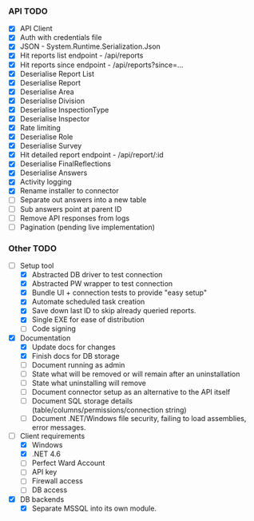 ### API TODO

- [x] API Client
- [x] Auth with credentials file
- [x] JSON - System.Runtime.Serialization.Json
- [x] Hit reports list endpoint - /api/reports
- [x] Hit reports since endpoint - /api/reports?since=...
- [x] Deserialise Report List
- [x] Deserialise Report
- [x] Deserialise Area
- [x] Deserialise Division
- [x] Deserialise InspectionType
- [x] Deserialise Inspector
- [x] Rate limiting
- [x] Deserialise Role
- [x] Deserialise Survey
- [x] Hit detailed report endpoint - /api/report/:id
- [x] Deserialise FinalReflections
- [x] Deserialise Answers
- [x] Activity logging
- [x] Rename installer to connector
- [ ] Separate out answers into a new table
- [ ] Sub answers point at parent ID
- [ ] Remove API responses from logs
- [ ] Pagination (pending live implementation)

### Other TODO
- [ ] Setup tool
  - [x] Abstracted DB driver to test connection
  - [x] Abstracted PW wrapper to test connection
  - [x] Bundle UI + connection tests to provide "easy setup"
  - [x] Automate scheduled task creation
  - [x] Save down last ID to skip already queried reports.
  - [x] Single EXE for ease of distribution
  - [ ] Code signing
- [x] Documentation
  - [x] Update docs for changes
  - [x] Finish docs for DB storage
  - [ ] Document running as admin
  - [ ] State what will be removed or will remain after an uninstallation
  - [ ] State what uninstalling will remove
  - [ ] Document connector setup as an alternative to the API itself
  - [ ] Document SQL storage details (table/columns/permissions/connection string)
  - [ ] Document .NET/Windows file security, failing to load assemblies, error messages.
- [ ] Client requirements
  - [x] Windows
  - [x] .NET 4.6
  - [ ] Perfect Ward Account
  - [ ] API key
  - [ ] Firewall access
  - [ ] DB access
- [x] DB backends
  - [x] Separate MSSQL into its own module.
